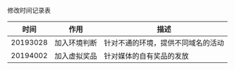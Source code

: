 修改时间记录表

| 时间 | 作用    | 描述               |
| ------ | ------ | --------- |
| 20193028 | 加入环境判断  | 针对不通的环境，提供不同域名的活动 |
| 20194002 | 加入虚拟奖品  | 针对媒体的自有奖品的发放 |